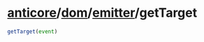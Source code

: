 # [anticore](../../../../../#reference)/[dom](../../#reference)/[emitter](../#reference)/<a name="reference">getTarget</a>

```js
getTarget(event)
```